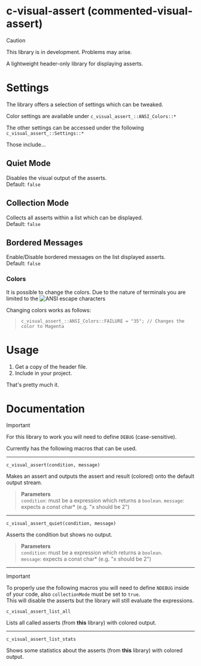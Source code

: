 # c-visual-assert (commented-visual-assert)
> [!CAUTION]
> This library is in development. Problems may arise.

A lightweight header-only library for displaying asserts.

# Settings

The library offers a selection of settings which can be tweaked.

Color settings are available under `c_visual_assert_::ANSI_Colors::*`

The other settings can be accessed under the following `c_visual_assert_::Settings::*`

Those include...

## Quiet Mode

Disables the visual output of the asserts.   
Default: `false`

## Collection Mode

Collects all asserts within a list which can be displayed.   
Default: `false`

## Bordered Messages

Enable/Disable bordered messages on the list displayed asserts.   
Default: `false`

### Colors

It is possible to change the colors. Due to the nature of terminals you are limited to the ![ANSI escape characters[]()](https://en.wikipedia.org/wiki/ANSI_escape_code#Select_Graphic_Rendition_parameters)

Changing colors works as follows:
> `c_visual_assert_::ANSI_Colors::FAILURE = "35"; // Changes the color to Magenta`

# Usage

1. Get a copy of the header file.
2. Include in your project.

That's pretty much it.

# Documentation

> [!IMPORTANT]
> For this library to work you will need to define `DEBUG` (case-sensitive).

Currently has the following macros that can be used.

---

`c_visual_assert(condition, message)`

Makes an assert and outputs the assert and result (colored) onto the default output stream.

> **Parameters**   
> `condition`: must be a expression which returns a `boolean`.
> `message`:   expects a const char* (e.g. "x should be 2")

---

`c_visual_assert_quiet(condition, message)`

Asserts the condition but shows no output.

> **Parameters**   
> `condition`: must be a expression which returns a `boolean`.   
> `message`:   expects a const char* (e.g. "x should be 2")

---

> [!IMPORTANT]
> To properly use the following macros you will need to define `NDEBUG` inside of your code, also `collectionMode` must be set to `true`.   
> This will disable the asserts but the library will still evaluate the expressions.
> 

`c_visual_assert_list_all`

Lists all called asserts (from **this** library) with colored output.

---

`c_visual_assert_list_stats`

Shows some statistics about the asserts (from **this** library) with colored output.
